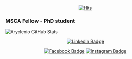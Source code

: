 <div align=center>
  
[![Hits](https://hits.seeyoufarm.com/api/count/incr/badge.svg?url=https%3A%2F%2Fgithub.com%2Fvignif%2Fhit-counter&count_bg=%2379C83D&title_bg=%23555555&icon=&icon_color=%23E7E7E7&title=hits&edge_flat=false)](https://hits.seeyoufarm.com)

</div>


### MSCA Fellow - PhD student 


![Aryclenio GitHub Stats](https://github-readme-stats.vercel.app/api?username=vignif&show_icons=true)


<div align=center>

[![Linkedin Badge](https://img.shields.io/badge/-LinkedIn-blue?style=flat-square&logo=Linkedin&logoColor=white&link=http://linkedin.com/in/taekyung-kim-5201a817a)](http://linkedin.com/in/taekyung-kim-5201a817a) 


[![Facebook Badge](https://img.shields.io/badge/-Facebook-1877f2?style=flat-square&logo=facebook&logoColor=white&link=https://www.facebook.com/ktk1501)](https://www.facebook.com/ktk1501) 
[![Instagram Badge](https://img.shields.io/badge/-Instagram-dd2a7b?style=flat-square&logo=instagram&logoColor=white&link=https://www.instagram.com/poom2dad2/)](https://www.instagram.com/poom2dad2/) 